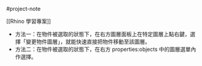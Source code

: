 #project-note 

[[Rhino 學習專案]]

- 方法一：在物件被選取的狀態下，在右方圖層面板上在特定圖層上點右鍵，選擇「變更物件圖層」，就能快速直接把物件移動至該圖層。
- 方法二：在物件被選取的狀態下，在右方 properties:objects 中的圖層選單內作選擇。